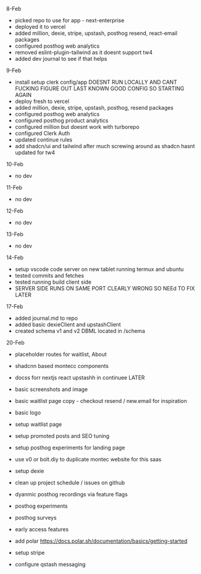 8-Feb

- picked repo to use for app - next-enterprise
- deployed it to vercel
- added million, dexie, stripe, upstash, posthog resend, react-email packages
- configured posthog web analytics
- removed eslint-plugin-tailwind as it doesnt support tw4
- added dev journal to see if that helps

9-Feb

- install setup clerk config/app
  DOESNT RUN LOCALLY AND CANT FUCKING FIGURE OUT LAST KNOWN GOOD CONFIG SO STARTING AGAIN
- deploy fresh to vercel
- added million, dexie, stripe, upstash, posthog, resend packages
- configured posthog web analytics
- configured posthog product analytics
- configured million but doesnt work with turborepo
- configured Clerk Auth
- updated continue rules
- add shadcn/ui and tailwind after much screwing around as shadcn hasnt updated for tw4

10-Feb

- no dev

11-Feb

- no dev

12-Feb

- no dev

13-Feb

- no dev

14-Feb

- setup vscode code server on new tablet running termux and ubuntu
- tested commits and fetches
- tested running build client side
- SERVER SIDE RUNS ON SAME PORT CLEARLY WRONG SO NEEd TO FIX LATER

17-Feb
- added journal.md to repo
- added basic dexieClient and upstashClient
- created schema v1 and v2 DBML located in /schema

20-Feb
- placeholder routes for waitlist, About
- shadcnn based montecc components
- docss forr nextjs react upstashh in continuee
LATER


- basic screenshots and image
- basic waitlist page copy - checkout resend / new.email for inspiration
- basic logo
- setup waitlist page
- setup promoted posts and SEO tuning
- setup posthog experiments for landing page
- use v0 or bolt.diy to duplicate montec website for this saas

- setup dexie
- clean up project schedule / issues on github
- dyanmic posthog recordings via feature flags
- posthog experiments
- posthog surveys
- early access features
- add polar https://docs.polar.sh/documentation/basics/getting-started
- setup stripe
- configure qstash messaging
